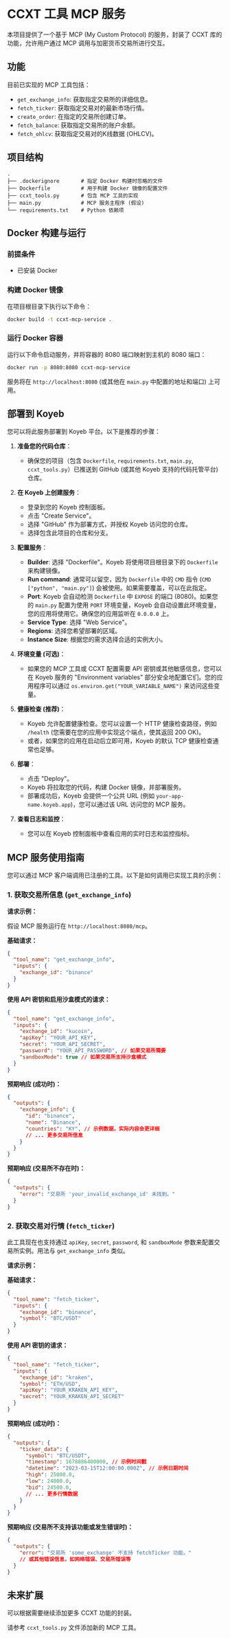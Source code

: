 # CCXT 工具 MCP 服务

本项目提供了一个基于 MCP (My Custom Protocol) 的服务，封装了 CCXT 库的功能，允许用户通过 MCP 调用与加密货币交易所进行交互。

## 功能

目前已实现的 MCP 工具包括：

- `get_exchange_info`: 获取指定交易所的详细信息。
- `fetch_ticker`: 获取指定交易对的最新市场行情。
- `create_order`: 在指定的交易所创建订单。
- `fetch_balance`: 获取指定交易所的账户余额。
- `fetch_ohlcv`: 获取指定交易对的K线数据 (OHLCV)。

## 项目结构

```
.
├── .dockerignore       # 指定 Docker 构建时忽略的文件
├── Dockerfile          # 用于构建 Docker 镜像的配置文件
├── ccxt_tools.py       # 包含 MCP 工具的实现
├── main.py             # MCP 服务主程序 (假设)
└── requirements.txt    # Python 依赖项
```

## Docker 构建与运行

### 前提条件

- 已安装 Docker

### 构建 Docker 镜像

在项目根目录下执行以下命令：

```bash
docker build -t ccxt-mcp-service .
```

### 运行 Docker 容器

运行以下命令启动服务，并将容器的 8080 端口映射到主机的 8080 端口：

```bash
docker run -p 8080:8080 ccxt-mcp-service
```

服务将在 `http://localhost:8080` (或其他在 `main.py` 中配置的地址和端口) 上可用。

## 部署到 Koyeb

您可以将此服务部署到 Koyeb 平台。以下是推荐的步骤：

1.  **准备您的代码仓库**：
    *   确保您的项目（包含 `Dockerfile`, `requirements.txt`, `main.py`, `ccxt_tools.py`）已推送到 GitHub (或其他 Koyeb 支持的代码托管平台) 仓库。

2.  **在 Koyeb 上创建服务**：
    *   登录到您的 Koyeb 控制面板。
    *   点击 "Create Service"。
    *   选择 "GitHub" 作为部署方式，并授权 Koyeb 访问您的仓库。
    *   选择包含此项目的仓库和分支。

3.  **配置服务**：
    *   **Builder**: 选择 "Dockerfile"。Koyeb 将使用项目根目录下的 `Dockerfile` 来构建镜像。
    *   **Run command**: 通常可以留空，因为 `Dockerfile` 中的 `CMD` 指令 (`CMD ["python", "main.py"]`) 会被使用。如果需要覆盖，可以在此指定。
    *   **Port**: Koyeb 会自动检测 `Dockerfile` 中 `EXPOSE` 的端口 (8080)。如果您的 `main.py` 配置为使用 `PORT` 环境变量，Koyeb 会自动设置此环境变量，您的应用将使用它。确保您的应用监听在 `0.0.0.0` 上。
    *   **Service Type**: 选择 "Web Service"。
    *   **Regions**: 选择您希望部署的区域。
    *   **Instance Size**: 根据您的需求选择合适的实例大小。

4.  **环境变量 (可选)**：
    *   如果您的 MCP 工具或 CCXT 配置需要 API 密钥或其他敏感信息，您可以在 Koyeb 服务的 "Environment variables" 部分安全地配置它们。您的应用程序可以通过 `os.environ.get("YOUR_VARIABLE_NAME")` 来访问这些变量。

5.  **健康检查 (推荐)**：
    *   Koyeb 允许配置健康检查。您可以设置一个 HTTP 健康检查路径，例如 `/health` (您需要在您的应用中实现这个端点，使其返回 200 OK)。
    *   或者，如果您的应用在启动后立即可用，Koyeb 的默认 TCP 健康检查通常也足够。

6.  **部署**：
    *   点击 "Deploy"。
    *   Koyeb 将拉取您的代码，构建 Docker 镜像，并部署服务。
    *   部署成功后，Koyeb 会提供一个公共 URL (例如 `your-app-name.koyeb.app`)，您可以通过该 URL 访问您的 MCP 服务。

7.  **查看日志和监控**：
    *   您可以在 Koyeb 控制面板中查看应用的实时日志和监控指标。

## MCP 服务使用指南

您可以通过 MCP 客户端调用已注册的工具。以下是如何调用已实现工具的示例：

### 1. 获取交易所信息 (`get_exchange_info`)

**请求示例：**

假设 MCP 服务运行在 `http://localhost:8080/mcp`。

**基础请求：**
```json
{
  "tool_name": "get_exchange_info",
  "inputs": {
    "exchange_id": "binance"
  }
}
```

**使用 API 密钥和启用沙盒模式的请求：**
```json
{
  "tool_name": "get_exchange_info",
  "inputs": {
    "exchange_id": "kucoin",
    "apiKey": "YOUR_API_KEY",
    "secret": "YOUR_API_SECRET",
    "password": "YOUR_API_PASSWORD", // 如果交易所需要
    "sandboxMode": true // 如果交易所支持沙盒模式
  }
}
```

**预期响应 (成功时)：**

```json
{
  "outputs": {
    "exchange_info": {
      "id": "binance",
      "name": "Binance",
      "countries": "KY", // 示例数据，实际内容会更详细
      // ... 更多交易所信息
    }
  }
}
```

**预期响应 (交易所不存在时)：**

```json
{
  "outputs": {
    "error": "交易所 'your_invalid_exchange_id' 未找到。"
  }
}
```

### 2. 获取交易对行情 (`fetch_ticker`)

此工具现在也支持通过 `apiKey`, `secret`, `password`, 和 `sandboxMode` 参数来配置交易所实例。用法与 `get_exchange_info` 类似。

**请求示例：**

**基础请求：**
```json
{
  "tool_name": "fetch_ticker",
  "inputs": {
    "exchange_id": "binance",
    "symbol": "BTC/USDT"
  }
}
```

**使用 API 密钥的请求：**
```json
{
  "tool_name": "fetch_ticker",
  "inputs": {
    "exchange_id": "kraken",
    "symbol": "ETH/USD",
    "apiKey": "YOUR_KRAKEN_API_KEY",
    "secret": "YOUR_KRAKEN_API_SECRET"
  }
}
```

**预期响应 (成功时)：**

```json
{
  "outputs": {
    "ticker_data": {
      "symbol": "BTC/USDT",
      "timestamp": 1678886400000, // 示例时间戳
      "datetime": "2023-03-15T12:00:00.000Z", // 示例日期时间
      "high": 25000.0,
      "low": 24000.0,
      "bid": 24500.0,
      // ... 更多行情数据
    }
  }
}
```

**预期响应 (交易所不支持该功能或发生错误时)：**

```json
{
  "outputs": {
    "error": "交易所 'some_exchange' 不支持 fetchTicker 功能。"
    // 或其他错误信息，如网络错误、交易所错误等
  }
}
```

## 未来扩展

可以根据需要继续添加更多 CCXT 功能的封装。

请参考 `ccxt_tools.py` 文件添加新的 MCP 工具。